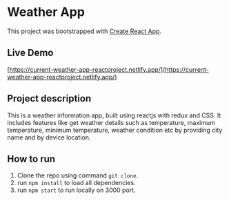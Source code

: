 # Weather App

This project was bootstrapped with [Create React App](https://github.com/facebook/create-react-app).

## Live Demo

[https://current-weather-app-reactproject.netlify.app/](https://current-weather-app-reactproject.netlify.app/)

## Project description

This is a weather information app, built using reactjs with redux and CSS. It includes features like get weather details such as temperature, maximum temperature, minimum temperature, weather condition etc by providing city name and by device location.

## How to run

1. Clone the repo using command `git clone`.
2. run `npm install` to load all dependencies.
3. run `npm start` to run locally on 3000 port.